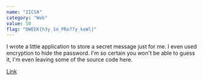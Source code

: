 ```yaml
---
name: "IICSA"
category: "Web"
value: 50
flag: "OWEEK{h3y_1m_PRe77y_keWl}"
---
```


I wrote a little application to store a secret message just for me. I even used encryption to hide the password. I'm so certain you won't be able to guess it, I'm even leaving some of the source code here.

[Link](http://iicsa.web.ctf.unswsecurity.com)
